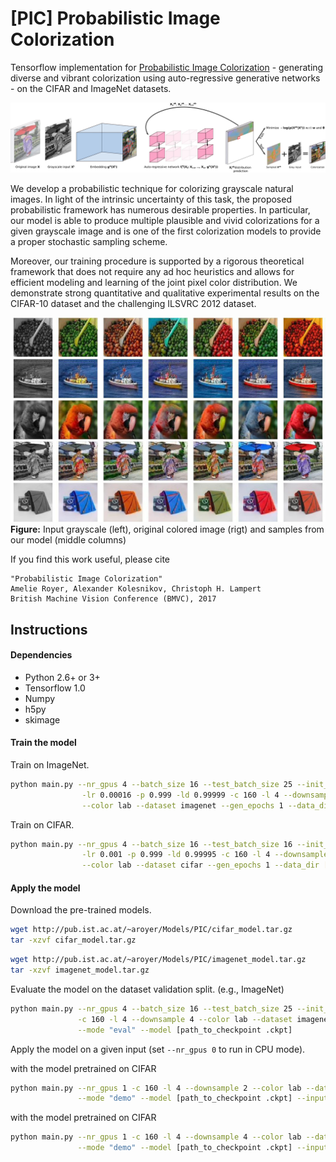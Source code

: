 # [PIC] Probabilistic Image Colorization
Tensorflow implementation for [Probabilistic Image Colorization](https://arxiv.org/abs/1705.04258) - generating diverse and vibrant colorization using auto-regressive generative networks - on the CIFAR and ImageNet datasets.


![model](examples/model.png)

We develop a probabilistic technique for colorizing grayscale natural images. In light of the intrinsic uncertainty of this task, the proposed probabilistic framework has numerous desirable properties. In particular, our model is able to produce multiple plausible and vivid colorizations for a given grayscale image and is one of the first colorization models to provide a proper stochastic sampling scheme. 

Moreover, our training procedure is supported by a rigorous theoretical framework that does not require any ad hoc heuristics and allows for efficient modeling and learning of the joint pixel color distribution. We demonstrate strong quantitative and qualitative experimental results on the CIFAR-10 dataset and the challenging ILSVRC 2012 dataset.


![sample1](examples/1.jpg)
![sample1](examples/11.jpg)
![sample1](examples/12.jpg)
![sample1](examples/3.jpg)
![sample1](examples/5.jpg)
**Figure:** Input grayscale (left), original colored image (rigt) and samples from our model (middle columns)

If you find this work useful, please cite
```
"Probabilistic Image Colorization"
Amelie Royer, Alexander Kolesnikov, Christoph H. Lampert
British Machine Vision Conference (BMVC), 2017
```

## Instructions

#### Dependencies
  * Python 2.6+ or 3+
  * Tensorflow 1.0
  * Numpy
  * h5py
  * skimage
  
#### Train the model

Train on ImageNet.
```bash
python main.py --nr_gpus 4 --batch_size 16 --test_batch_size 25 --init_batch_size 100  \
                -lr 0.00016 -p 0.999 -ld 0.99999 -c 160 -l 4 --downsample 4            \
                --color lab --dataset imagenet --gen_epochs 1 --data_dir [data_dir]
```

Train on CIFAR.
```bash
python main.py --nr_gpus 4 --batch_size 16 --test_batch_size 16 --init_batch_size 100  \
                -lr 0.001 -p 0.999 -ld 0.99995 -c 160 -l 4 --downsample 2              \
                --color lab --dataset cifar --gen_epochs 1 --data_dir [data_dir]
```


#### Apply the model

Download the pre-trained models.
```bash
wget http://pub.ist.ac.at/~aroyer/Models/PIC/cifar_model.tar.gz
tar -xzvf cifar_model.tar.gz
```


```bash
wget http://pub.ist.ac.at/~aroyer/Models/PIC/imagenet_model.tar.gz
tar -xzvf imagenet_model.tar.gz
```

Evaluate the model on the dataset validation split.
(e.g., ImageNet)
```bash
python main.py --nr_gpus 4 --batch_size 16 --test_batch_size 25 --init_batch_size 100  \
               -c 160 -l 4 --downsample 4 --color lab --dataset imagenet --data_dir [data_dir] \
               --mode "eval" --model [path_to_checkpoint .ckpt]
```

Apply the model on a given input (set `--nr_gpus 0` to run in CPU mode).

with the model pretrained on CIFAR
```bash
python main.py --nr_gpus 1 -c 160 -l 4 --downsample 2 --color lab --dataset cifar \
               --mode "demo" --model [path_to_checkpoint .ckpt] --input [path to grayscale image]
```
               
with the model pretrained on CIFAR
```bash
python main.py --nr_gpus 1 -c 160 -l 4 --downsample 4 --color lab --dataset imagenet \
               --mode "demo" --model [path_to_checkpoint .ckpt] --input [path to grayscale image]
```
